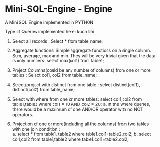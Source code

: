 # Mini-SQL-Engine - Engine
A Mini SQL Engine implemented in PYTHON

Type of Queries implemented here:​
kuch bhi
1.   Select all records : Select * from table_name; 

2.   Aggregate functions: Simple aggregate functions on a single column. 
Sum, average, max and min. They will be very trivial given that the data is only numbers: select max(col1) from table1; 

3.   Project Columns(could be any number of columns) from one or more tables : Select col1, col2 from table_name; 

4.   Select/project with distinct from one table : select distinct(col1), distinct(col2) from table_name; 

5.   Select with where from one or more tables: select col1,col2 from table1,table2 where col1 = 10 AND col2 = 20; 
  a.   In the where queries, there would be a maximum of one AND/OR operator with no NOT operators. 

6.   Projection of one or more(including all the columns) from two tables with one join condition :  
  a.   select * from table1, table2 where table1.col1=table2.col2; 
  b.   select col1,col2 from table1,table2 where table1.col1=table2.col2; 
